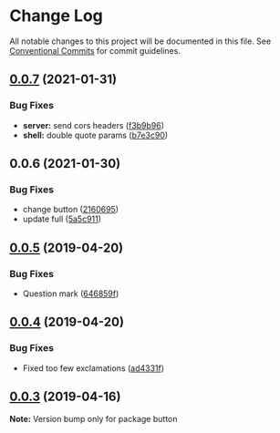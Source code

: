 # Change Log

All notable changes to this project will be documented in this file.
See [Conventional Commits](https://conventionalcommits.org) for commit guidelines.

## [0.0.7](https://github.com/novakand/test/compare/button@0.0.6...button@0.0.7) (2021-01-31)


### Bug Fixes

* **server:** send cors headers ([f3b9b96](https://github.com/novakand/test/commit/f3b9b965d246a9a46f7e53f0d897724a196c8b8b))
* **shell:** double quote params ([b7e3c90](https://github.com/novakand/test/commit/b7e3c90937e3e16b4275660e8dcd6d0991aad5ad))





## 0.0.6 (2021-01-30)


### Bug Fixes

* change button ([2160695](https://github.com/novakand/test/commit/2160695f13c753e03685c526afda35a950e5a3ca))
* update full ([5a5c911](https://github.com/novakand/test/commit/5a5c91107c3cb9e162e6fa552e920314f7db6f0a))





## [0.0.5](https://github.com/melcor76/semver-libs/compare/button@0.0.4...button@0.0.5) (2019-04-20)


### Bug Fixes

* Question mark ([646859f](https://github.com/melcor76/semver-libs/commit/646859f))





## [0.0.4](https://github.com/melcor76/semver-libs/compare/button@0.0.3...button@0.0.4) (2019-04-20)


### Bug Fixes

* Fixed too few exclamations ([ad4331f](https://github.com/melcor76/semver-libs/commit/ad4331f))





## [0.0.3](https://github.com/melcor76/semver-libs/compare/button@0.0.2...button@0.0.3) (2019-04-16)

**Note:** Version bump only for package button
